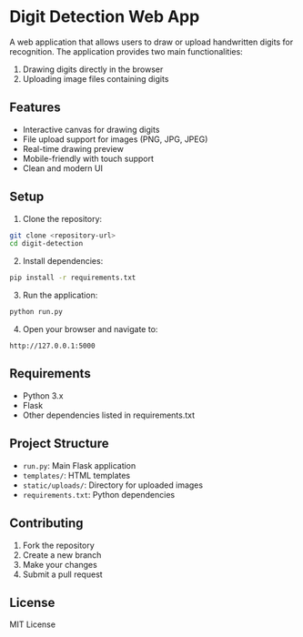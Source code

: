 # Digit Detection Web App

A web application that allows users to draw or upload handwritten digits for recognition. The application provides two main functionalities:
1. Drawing digits directly in the browser
2. Uploading image files containing digits

## Features
- Interactive canvas for drawing digits
- File upload support for images (PNG, JPG, JPEG)
- Real-time drawing preview
- Mobile-friendly with touch support
- Clean and modern UI

## Setup
1. Clone the repository:
```bash
git clone <repository-url>
cd digit-detection
```

2. Install dependencies:
```bash
pip install -r requirements.txt
```

3. Run the application:
```bash
python run.py
```

4. Open your browser and navigate to:
```
http://127.0.0.1:5000
```

## Requirements
- Python 3.x
- Flask
- Other dependencies listed in requirements.txt

## Project Structure
- `run.py`: Main Flask application
- `templates/`: HTML templates
- `static/uploads/`: Directory for uploaded images
- `requirements.txt`: Python dependencies

## Contributing
1. Fork the repository
2. Create a new branch
3. Make your changes
4. Submit a pull request

## License
MIT License 